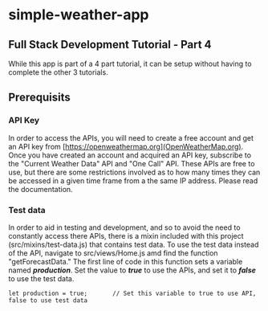 # simple-weather-app
## Full Stack Development Tutorial - Part 4
While this app is part of a 4 part tutorial, it can be setup without having to complete the other 3 tutorials. 

## Prerequisits
### API Key
In order to access the APIs, you will need to create a free account and get an API key from [https://openweathermap.org](OpenWeatherMap.org). Once you have created an account and acquired an API key, subscribe to the "Current Weather Data" API and "One Call" API. These APIs are free to use, but there are some restrictions involved as to how many times they can be accessed in a given time frame from a the same IP address. Please read the documentation.  

### Test data
In order to aid in testing and development, and so to avoid the need to constantly access there APIs, there is a mixin included with this project (src/mixins/test-data.js) that contains test data. To use the test data instead of the API, navigate to src/views/Home.js amd find the function "getForecastData." The first line of code in this function sets a variable named ***production***. Set the value to ***true*** to use the APIs, and set it to ***false*** to use the test data.  

    let production = true;       // Set this variable to true to use API, false to use test data  

